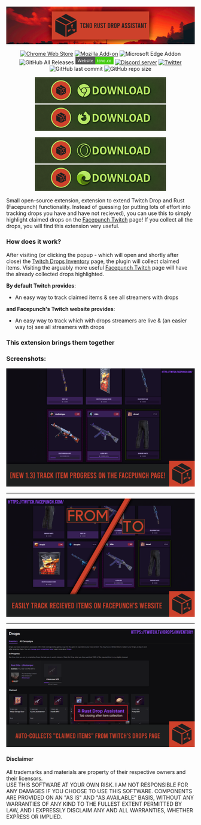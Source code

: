 <p align="center">
  <a href="https://tcno.co/">
    <img src="/img/banner.png"></a>
</p>
<p align="center">
 <a href="https://chrome.google.com/webstore/detail/tcno-rust-twitch-drop-ass/hflmhkgipblnfcplmdlkcknmenjmnedp">
    <img alt="Chrome Web Store" src="https://img.shields.io/chrome-web-store/users/hflmhkgipblnfcplmdlkcknmenjmnedp?logo=google%20chrome&logoColor=white&style=flat-square"></a>
 <a href="https://addons.mozilla.org/en-US/firefox/addon/tcno-rda/">
    <img alt="Mozilla Add-on" src="https://img.shields.io/amo/users/tcno-rda?logo=firefox%20browser&style=flat-square"></a
 <a href="https://microsoftedge.microsoft.com/addons/detail/clmoikdedmelmfjknlmcmmafiinmdgao">
    <img alt="Microsoft Edge Addon" src="https://img.shields.io/badge/Microsoft%20Edge-Addon-blue.svg?style=flat-square&logo=MicrosoftEdge"></a>
  <img alt="GitHub All Releases" src="https://img.shields.io/github/downloads/TcNobo/TcNo-Rust-Drop-Assistant/total?logo=GitHub&style=flat-square">
  <a href="https://tcno.co/">
    <img alt="Website" src="/img/web.svg" height=20"></a>
  <a href="https://s.tcno.co/RustDropDiscord">
    <img alt="Discord server" src="https://img.shields.io/discord/217649733915770880?label=Discord&logo=discord&style=flat-square"></a>
  <a href="https://twitter.com/TcNobo">
    <img alt="Twitter" src="https://img.shields.io/twitter/follow/TcNobo?label=Follow%20%40TcNobo&logo=Twitter&style=flat-square"></a>
  <img alt="GitHub last commit" src="https://img.shields.io/github/last-commit/TcNobo/TcNo-Rust-Drop-Assistant?logo=GitHub&style=flat-square">
  <img alt="GitHub repo size" src="https://img.shields.io/github/repo-size/TcNobo/TcNo-Rust-Drop-Assistant?logo=GitHub&style=flat-square">
</p>
                                                                                                                                  
<p align="center"><a target="_blank" href="https://chrome.google.com/webstore/detail/tcno-rust-twitch-drop-ass/hflmhkgipblnfcplmdlkcknmenjmnedp">
  <img alt="Download button" src="/img/btnDownloadChrome.png" height=70"></a><a target="_blank" href="https://addons.mozilla.org/en-US/firefox/addon/tcno-rda/">
  <img alt="Download button" src="/img/btnDownloadFirefox.png" height=70"></a></p>
 <p align="center"><a target="_blank" href="https://addons.opera.com/en/extensions/details/tcno-rust-drop-assistant/">
  <img alt="Download button" src="/img/btnOpera.png" height=70"></a><a target="_blank" href="https://microsoftedge.microsoft.com/addons/detail/clmoikdedmelmfjknlmcmmafiinmdgao">
  <img alt="Download button" src="/img/btnDownloadEdge.png" height=70"></a></p>


Small open-source extension, extension to extend Twitch Drop and Rust (Facepunch) functionality.
Instead of guessing (or putting lots of effort into tracking drops you have and have not recieved), you can use this to simply highlight claimed drops on the [Facepunch Twitch](https://twitch.facepunch.com/) page!
If you collect all the drops, you will find this extension very useful.

### How does it work?
After visiting (or clicking the popup - which will open and shortly after close) the [Twitch Drops Inventory](https://www.twitch.tv/drops/inventory) page, the plugin will collect claimed items. Visiting the arguably more useful [Facepunch Twitch](https://twitch.facepunch.com/) page will have the already collected drops highlighted.

**By default Twitch provides**:
- An easy way to track claimed items & see all streamers with drops

**and Facepunch's Twitch website provides**:
- An easy way to track which with drops streamers are live & (an easier way to) see all streamers with drops
### This extension brings them together

### Screenshots:
<p>
  <img alt="Facepunch's website (Comparison)" src="/img/1.3-itemprogress.png">
  <hr>
  <img alt="Facepunch's website (Comparison)" src="/img/Facepunch_Screenshot.png">
  <hr>
  <img alt="Twitch's Drops Inventory page" src="/img/Twitch_Screenshot.png">
</p>

#### Disclaimer
All trademarks and materials are property of their respective owners and their licensors.<br>
USE THIS SOFTWARE AT YOUR OWN RISK. I AM NOT RESPONSIBLE FOR ANY DAMAGES IF YOU CHOOSE TO USE THIS SOFTWARE. COMPONENTS ARE PROVIDED ON AN "AS IS" AND "AS AVAILABLE" BASIS, WITHOUT ANY WARRANTIES OF ANY KIND TO THE FULLEST EXTENT PERMITTED BY LAW, AND I EXPRESSLY DISCLAIM ANY AND ALL WARRANTIES, WHETHER EXPRESS OR IMPLIED.
